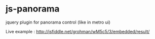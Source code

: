 js-panorama
===========

jquery plugin for panorama control (like in metro ui)

Live example : http://jsfiddle.net/grohman/wM5c5/3/embedded/result/
